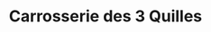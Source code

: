 ---
title: "Carrosserie des 3 Quilles"
url: /quillan/carrosserie-des-3-quilles/
shop: réparation de voitures
---